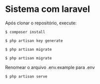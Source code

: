 # Sistema com laravel 

Após clonar o repositório, execute:

```
$ composer install
```
```
$ php artisan key generate
```
```
$ php artisan migrate
```
```
$ php artisan migrate
```
Renomear o arquivo .env.example para .env
```
$ php artisan serve
```

